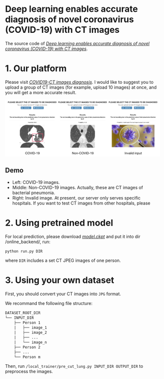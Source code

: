 # Deep learning enables accurate diagnosis of novel coronavirus (COVID-19) with CT images
The source code of [*Deep learning enables accurate diagnosis of novel coronavirus (COVID-19) with CT images*](https://www.medrxiv.org/content/10.1101/2020.02.23.20026930v1).

# 1. Our platform
Please visit [*COVID19-CT images diagnosis*](http://biomed.nscc-gz.cn:8901/dist/index.html#/user/modelList).
I would like to suggest you to upload a group of CT images (for example, upload 10 images) at once, and you will get a more accurate result.

![IMG](./demo_for_our_server/demo/fig4.jpg)

## Demo
+ Left: COVID-19 images. 
+ Middle: Non-COVID-19 images. Actually, these are CT images of bacterial pneumonia. 
+ Right: Invalid image. At present, our server only serves specific hospitals. If you want to test CT images from other hospitals, please 

# 2. Using pretrained model
For local prediction, please download [*model.ckpt*](https://drive.google.com/file/d/1vGOnn_KPy9InVgGdymivurewcWIK5f0X/view?usp=sharing) and put it into dir /online_backend/, run:
```
python run.py DIR
```
where `DIR` includes a set CT JPEG images of one person.

# 3. Using your own dataset
First, you should convert your CT images into `JPG` format.

We recommand the following file structure:

    DATASET_ROOT_DIR
    └── INPUT_DIR
        ├── Person 1
        |   ├── image_1
        |   ├── image_2
        |   ├── ...
        |   └── image_n
        ├── Person 2
        ├── ...
        └── Person m

Then, run `/local_trainer/pre_cut_lung.py INPUT_DIR OUTPUT_DIR` to preprocess the images.
